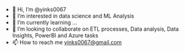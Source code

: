 - 👋 Hi, I’m @yinks0067
- 👀 I’m interested in data science and ML Analysis
- 🌱 I’m currently learning ...
- 💞️ I’m looking to collaborate on ETL processes, Data analysis, Data Insights, PowerBI and Azure tasks
- 📫 How to reach me yinks0067@gmail.com

<!---
yinks0067/yinks0067 is a ✨ special ✨ repository because its `README.md` (this file) appears on your GitHub profile.
You can click the Preview link to take a look at your changes.
--->
